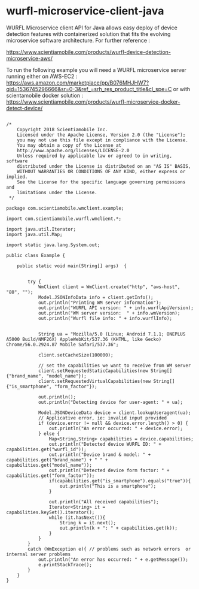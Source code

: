 # wurfl-microservice-client-java

WURFL Microservice client API for Java allows easy deploy of device detection features with containerized solution that fits the evolving microservice software architecture. For further reference :

https://www.scientiamobile.com/products/wurfl-device-detection-microservice-aws/

To run the following example you will need a WURFL microservice server running either on AWS-EC2 :
https://aws.amazon.com/marketplace/pp/B076MHJHW7?qid=1536745296666&sr=0-3&ref_=srh_res_product_title&cl_spe=C
or with scientamobile docker solution :
https://www.scientiamobile.com/products/wurfl-microservice-docker-detect-device/


```

/*
    Copyright 2018 Scientiamobile Inc.
    Licensed under the Apache License, Version 2.0 (the "License");
    you may not use this file except in compliance with the License.
    You may obtain a copy of the License at
    http://www.apache.org/licenses/LICENSE-2.0
    Unless required by applicable law or agreed to in writing, software
    distributed under the License is distributed on an "AS IS" BASIS,
    WITHOUT WARRANTIES OR CONDITIONS OF ANY KIND, either express or implied.
    See the License for the specific language governing permissions and
    limitations under the License.
 */

package com.scientiamobile.wmclient.example;

import com.scientiamobile.wurfl.wmclient.*;

import java.util.Iterator;
import java.util.Map;

import static java.lang.System.out;

public class Example {

    public static void main(String[] args)  {


        try {
            WmClient client = WmClient.create("http", "aws-host", "80", "");
            Model.JSONInfoData info = client.getInfo();
            out.println("Printing WM server information");
            out.println("WURFL API version: " + info.wurflApiVersion);
            out.println("WM server version:  " + info.wmVersion);
            out.println("Wurfl file info: " + info.wurflInfo);


            String ua = "Mozilla/5.0 (Linux; Android 7.1.1; ONEPLUS A5000 Build/NMF26X) AppleWebKit/537.36 (KHTML, like Gecko) Chrome/56.0.2924.87 Mobile Safari/537.36";

            client.setCacheSize(100000);

            // set the capabilities we want to receive from WM server
            client.setRequestedStaticCapabilities(new String[]{"brand_name", "model_name"});
            client.setRequestedVirtualCapabilities(new String[]{"is_smartphone", "form_factor"});

            out.println();
            out.println("Detecting device for user-agent: " + ua);

            Model.JSONDeviceData device = client.lookupUseragent(ua);
            // Applicative error, ie: invalid input provided
            if (device.error != null && device.error.length() > 0) {
                out.println("An error occurred: " + device.error);
            } else {
                Map<String,String> capabilities = device.capabilities;
                out.println("Detected device WURFL ID: " + capabilities.get("wurfl_id"));
                out.println("Device brand & model: " + capabilities.get("brand_name") + " " + capabilities.get("model_name"));
                out.println("Detected device form factor: " + capabilities.get("form_factor"));
                if(capabilities.get("is_smartphone").equals("true")){
                    out.println("This is a smartphone");
                }

                out.println("All received capabilities");
                Iterator<String> it = capabilities.keySet().iterator();
                while (it.hasNext()){
                    String k = it.next();
                    out.println(k + ": " + capabilities.get(k));
                }
            }
        }
        catch (WmException e){ // problems such as network errors  or internal server problems
            out.println("An error has occurred: " + e.getMessage());
            e.printStackTrace();
        }
    }
}

